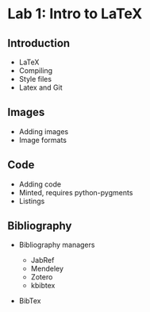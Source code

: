 # Lab 1: Intro to LaTeX

## Introduction

  - LaTeX
  - Compiling
  - Style files
  - Latex and Git
  
## Images

  - Adding images
  - Image formats
  
##  Code

  - Adding code
  - Minted, requires python-pygments
  - Listings

##  Bibliography

  - Bibliography managers
    -   JabRef
    -   Mendeley
    -   Zotero
    -   kbibtex
    
  - BibTex
